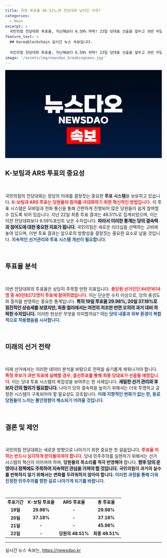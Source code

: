 ```yaml
---
title: 최종 투표율 48.51%…여 전당대회 낮아진 이유?
categories:
  - News
excerpt: >
  국민의힘 전당대회 투표율, 지난해보다 6.59% 하락! 23일 당대표 선출을 앞두고 과반 미달 시 결선투표로 이어질 가능성도. 지켜보세요!
feature_text: >
  ## koreablockchain 실시간 뉴스 속보입니다.

  국민의힘 전당대회 투표율, 지난해보다 6.59% 하락! 23일 당대표 선출을 앞두고 과반 미달 시 결선투표로 이어질 가능성도. 지켜보세요!
image: '/assets/img/newsdao_breakingnews.jpg'
---
```


<p><img src="/assets/img/newsdao_breakingnews.jpg" alt="koreablockchain 속보" /></p>

<h2 data-ke-size="size26">K-보팅과 ARS 투표의 중요성</h2>

<p data-ke-size="size16">&nbsp;</p>

<p>국민의힘의 전당대회는 정당의 미래를 결정짓는 중요한 <strong>투표 시스템</strong>을 보유하고 있습니다. <b><span style="color: #ee2323;">K-보팅과 ARS 투표는 당원들의 참여를 극대화하기 위한 혁신적인 방법입니다.</span></b> 이 투표 시스템은 모바일과 전화 통신을 통해 간편하게 진행되어 많은 당원들이 쉽게 참여할 수 있도록 되어 있습니다. 지난 22일 최종 투표 결과는 48.51%로 집계되었으며, 이는 이전 전당대회보다 6.59%포인트 낮은 수치입니다. <b><span style="background-color: #21538527;">따라서 이러한 통계는 당의 결속력과 참여도에 대한 중요한 지표가 됩니다.</span></b> 국민의힘은 새로운 리더십을 선택하는 고비에 놓여 있으며, 이번 투표 결과는 앞으로의 방향성을 결정짓는 중요한 요소로 남을 것입니다. <b><span style="color: #1a5490;">지속적인 선거관리와 투표 시스템 개선이 필요합니다.</span></b></p>

<p data-ke-size="size16">&nbsp;</p>

<h2 data-ke-size="size26">투표율 분석</h2>

<p data-ke-size="size16">&nbsp;</p>

<p>이번 전당대회의 투표율은 상당히 주목할 만한 지표입니다. <b><span style="color: #ee2323;">총당원 선거인단 84만1614명 중 40만8272명이 투표에 참여하였습니다.</span></b> 이는 단순한 수치 이상으로, 당의 충성도와 흥미를 반영하는 중요한 통계입니다. <b><span style="background-color: #21538527;">특히 19일 투표율 29.98%, 20일 37.18%로 점진적인 상승세를 보였지만, 최종 컬러에서는 여전히 저조한 반면 오히려 과거 대비 하락한 수치입니다.</span></b> 이러한 현상은 무엇을 의미할까요? <b><span style="color: #1a5490;">이는 당의 내홍과 외부 환경이 복합적으로 작용했음을 시사합니다.</span></b></p>

<p data-ke-size="size16">&nbsp;</p>

<h2 data-ke-size="size26">미래의 선거 전략</h2>

<p data-ke-size="size16">&nbsp;</p>

<p>미래 선거에서는 이러한 데이터 분석을 바탕으로 전략을 슬기롭게 세워나가야 합니다. <b><span style="color: #ee2323;">특정 후보가 과반 득표에 실패할 경우, 결선투표를 통해 최종 당대표가 선출될 예정입니다.</span></b> 이는 당내 투표 시스템의 복잡성을 보여주는 한 사례입니다. <b><span style="background-color: #21538527;">세밀한 선거 관리와 후보자 간의 협의가 필요합니다.</span></b> 나아가 당의 결속력을 높이기 위해서는 더욱 투명하고 공정한 시스템이 구축되어야 할 필요성도 강조됩니다. <b><span style="color: #1a5490;">미래 지향적인 변화가 없는 한, 동료당원들이 느끼는 불안정함이 해소되기 어려울 것입니다.</span></b></p>

<p data-ke-size="size16">&nbsp;</p>

<h2 data-ke-size="size26">결론 및 제언</h2>

<p data-ke-size="size16">&nbsp;</p>

<p>국민의힘 전당대회는 새로운 방향으로 나아가기 위한 중요한 첫 걸음입니다. <b><span style="color: #ee2323;">투표율 저하는 반드시 심각하게 받아들여져야 합니다.</span></b> 당내 민주주의를 실현하기 위해서는 선거 시스템의 혁신이 이어져야 하며, <strong>당원들의 목소리를 적극 반영해야</strong> 합니다. <b><span style="background-color: #21538527;">향후 당의 운영이나 정책에도 주목하여 지속적인 관심을 가져야 할 것입니다.</span></b> <strong>국민의힘이 과거의 실수를 반복하지 않기 위해서는 변화를 두려워하지 않아야 합니다.</strong> <b><span style="color: #1a5490;">이러한 과정을 통해 더욱 진정한 민주주의를 향한 길로 나아가게 되기를 바랍니다.</span></b> </p>

<p data-ke-size="size16">&nbsp;</p>

<table style="width: 100%; border-collapse: collapse;">
<tr>
<td style="text-align: center; height: 17px;"><b>투표기간</b></td>
<td style="text-align: center; height: 17px;"><b>K-보팅 투표율</b></td>
<td style="text-align: center; height: 17px;"><b>ARS 투표율</b></td>
<td style="text-align: center; height: 17px;"><b>총 투표율</b></td>
</tr>
<tr>
<td style="text-align: center; height: 17px;"><b>19일</b></td>
<td style="text-align: center; height: 17px;"><b>29.98%</b></td>
<td style="text-align: center; height: 17px;"><b>-</b></td>
<td style="text-align: center; height: 17px;"><b>29.98%</b></td>
</tr>
<tr>
<td style="text-align: center; height: 17px;"><b>20일</b></td>
<td style="text-align: center; height: 17px;"><b>37.18%</b></td>
<td style="text-align: center; height: 17px;"><b>-</b></td>
<td style="text-align: center; height: 17px;"><b>37.18%</b></td>
</tr>
<tr>
<td style="text-align: center; height: 17px;"><b>21일</b></td>
<td style="text-align: center; height: 17px;"><b>-</b></td>
<td style="text-align: center; height: 17px;"><b>-</b></td>
<td style="text-align: center; height: 17px;"><b>45.98%</b></td>
</tr>
<tr>
<td style="text-align: center; height: 17px;"><b>22일</b></td>
<td style="text-align: center; height: 17px;"><b>-</b></td>
<td style="text-align: center; height: 17px;"><b>당원의 48.51%</b></td>
<td style="text-align: center; height: 17px;"><b>최종 48.51%</b></td>
</tr>
</table>

<hr />
실시간 뉴스 속보는, <a href="https://newsdao.kr" rel="dofollow">https://newsdao.kr</a>


